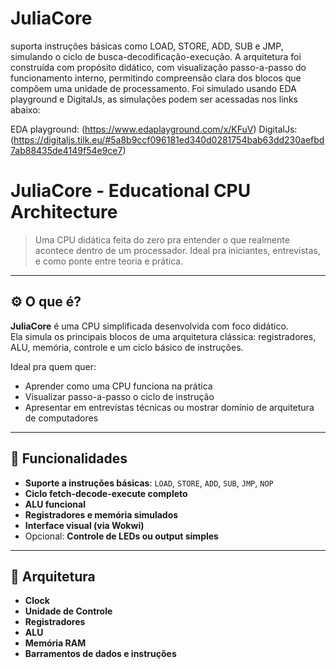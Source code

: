 # JuliaCore
suporta instruções básicas como LOAD, STORE, ADD, SUB e JMP, simulando o ciclo de busca-decodificação-execução. A arquitetura foi construída com propósito didático, com visualização passo-a-passo do funcionamento interno, permitindo compreensão clara dos blocos que compõem uma unidade de processamento.
Foi simulado usando EDA playground e DigitalJs, as simulações podem ser acessadas nos links abaixo:



EDA playground: (https://www.edaplayground.com/x/KFuV)
DigitalJs: (https://digitaljs.tilk.eu/#5a8b9ccf096181ed340d0281754bab63dd230aefbd7ab88435de4149f54e9ce7)
# JuliaCore - Educational CPU Architecture

> Uma CPU didática feita do zero pra entender o que realmente acontece dentro de um processador. Ideal pra iniciantes, entrevistas, e como ponte entre teoria e prática.

---

## ⚙️ O que é?

**JuliaCore** é uma CPU simplificada desenvolvida com foco didático.  
Ela simula os principais blocos de uma arquitetura clássica: registradores, ALU, memória, controle e um ciclo básico de instruções.

Ideal pra quem quer:
- Aprender como uma CPU funciona na prática
- Visualizar passo-a-passo o ciclo de instrução
- Apresentar em entrevistas técnicas ou mostrar domínio de arquitetura de computadores

---

## 🧠 Funcionalidades

- **Suporte a instruções básicas**: `LOAD`, `STORE`, `ADD`, `SUB`, `JMP`, `NOP`
- **Ciclo fetch-decode-execute completo**
- **ALU funcional**
- **Registradores e memória simulados**
- **Interface visual (via Wokwi)**
- Opcional: **Controle de LEDs ou output simples**

---

## 🧱 Arquitetura

- **Clock**
- **Unidade de Controle**
- **Registradores**
- **ALU**
- **Memória RAM**
- **Barramentos de dados e instruções**

